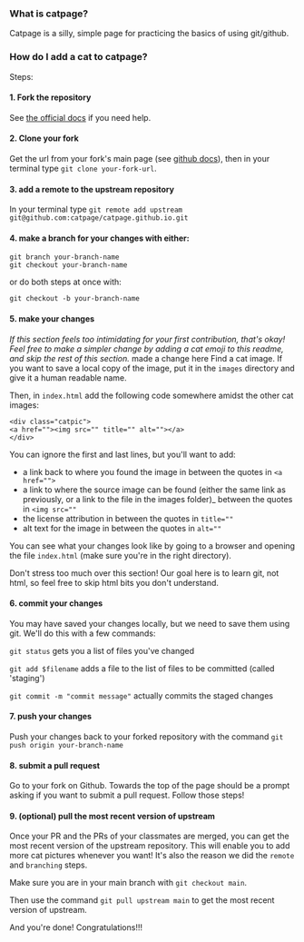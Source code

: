 ### What is catpage?

Catpage is a silly, simple page for practicing the basics of using git/github.

### How do I add a cat to catpage?

Steps:

#### 1. Fork the repository

See [the official docs](https://docs.github.com/en/pull-requests/collaborating-with-pull-requests/working-with-forks/fork-a-repo#forking-a-repository) if you need help.

#### 2. Clone your fork 

Get the url from your fork's main page (see [github docs](https://docs.github.com/en/pull-requests/collaborating-with-pull-requests/working-with-forks/fork-a-repo#cloning-your-forked-repository)), then in your terminal type `git clone your-fork-url`.

#### 3. add a remote to the upstream repository 

In your terminal type `git remote add upstream git@github.com:catpage/catpage.github.io.git`

#### 4. make a branch for your changes with either:

    git branch your-branch-name
    git checkout your-branch-name

or do both steps at once with:

    git checkout -b your-branch-name

#### 5. make your changes

*If this section feels too intimidating for your first contribution, that's okay! Feel free to make a simpler change by adding a cat emoji to this readme, and skip the rest of this section.*
made a change here
Find a cat image. If you want to save a local copy of the image, put it in the `images` directory and give it a human readable name.

Then, in `index.html` add the following code somewhere amidst the other cat images:

    <div class="catpic">
    <a href=""><img src="" title="" alt=""></a>
    </div>

You can ignore the first and last lines, but you'll want to add:
* a link back to where you found the image in between the quotes in `<a href="">`
* a link to where the source image can be found (either the same link as previously, or a link to the file in the images folder)_ between the quotes in `<img src=""`
* the license attribution in between the quotes in `title=""`
* alt text for the image in between the quotes in `alt=""`

You can see what your changes look like by going to a browser and opening the file `index.html` (make sure you're in the right directory).

Don't stress too much over this section! Our goal here is to learn git, not html, so feel free to skip html bits you don't understand.

#### 6. commit your changes

You may have saved your changes locally, but we need to save them using git. We'll do this with a few commands:

`git status` gets you a list of files you've changed

`git add $filename` adds a file to the list of files to be committed (called 'staging')

`git commit -m "commit message"` actually commits the staged changes


#### 7. push your changes

Push your changes back to your forked repository with the command `git push origin your-branch-name`

#### 8. submit a pull request

Go to your fork on Github. Towards the top of the page should be a prompt asking if you want to submit a pull request. Follow those steps!

#### 9. (optional) pull the most recent version of upstream

Once your PR and the PRs of your classmates are merged, you can get the most recent version of the upstream repository. This will enable you to add more cat pictures whenever you want! It's also the reason we did the `remote` and `branching` steps.

Make sure you are in your main branch with `git checkout main`. 

Then use the command `git pull upstream main` to get the most recent version of upstream.

And you're done! Congratulations!!!